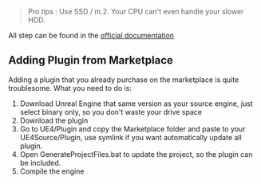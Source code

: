 > Pro tips : Use SSD / m.2. Your CPU can't even handle your slower HDD.

All step can be found in the [official documentation](https://docs.unrealengine.com/en-US/Programming/Development/BuildingUnrealEngine/index.html)


## Adding Plugin from Marketplace

Adding a plugin that you already purchase on the marketplace is quite troublesome. What you need to do is:

1. Download Unreal Engine that same version as your source engine, just select binary only, so you don't waste your drive space
2. Download the plugin
3. Go to UE4/Plugin and copy the Marketplace folder and paste to your UE4Source/Plugin, use symlink if you want automatically update all plugin.
4. Open GenerateProjectFiles.bat to update the project, so the plugin can be included.
5. Compile the engine